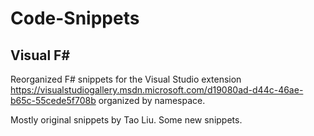 # Code-Snippets #

## Visual F# ##

Reorganized F# snippets for the Visual Studio extension https://visualstudiogallery.msdn.microsoft.com/d19080ad-d44c-46ae-b65c-55cede5f708b organized by namespace.

Mostly original snippets by Tao Liu. Some new snippets.